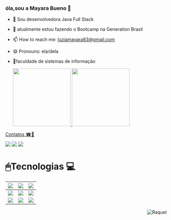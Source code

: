 ###  óla,sou a Mayara Bueno 👋



- 🔭 Sou desenvolvedora Java Full Stack
- 🌱 atualmente estou fazendo o Bootcamp na Generation Brasil 
- 📫 How to reach me: luziamayara83@gmail.com
- 😄 Pronouns: ela/dela
- 🧠faculdade de sistemas de  informação


  <div>
  <a href="https://github.com/Mayaralbueno">
  <img height = "180em" src = "https://github-readme-stats.vercel.app/api?username=Mayaralbueno&show_icons=true&theme=dark&include_all_commits=true&count_private=true" />
  <img height = "180em" src = "https://github-readme-stats.vercel.app/api/top-langs/?username=Mayaralbueno&layout=compact&langs_count=7&theme=dark" />
</div
    
    
 #  Contatos ☎📌  
    
    
<a href="https://instagram.com/mayarasbueno" target="_blank"><img src="https://img.shields.io/badge/-Instagram-%23E4405F?style=for-the-badge&logo=instagram&logoColor=white" target="_blank"></a>
  <a href = "luziamayara83@gmail.com"><img src="https://img.shields.io/badge/-Gmail-%23333?style=for-the-badge&logo=gmail&logoColor=white" target="_blank"></a>
  <a href="https://www.linkedin.com/in/mayara-bueno-b9bb55212" target="_blank"><img src="https://img.shields.io/badge/-LinkedIn-%230077B5?style=for-the-badge&logo=linkedin&logoColor=white" target="_blank"></a> 
  
    
#  🖱Tecnologias 💻
  
  
  | <img src="https://img.shields.io/badge/HTML5-orange?style=for-the-badge&logo=html5&logoColor=white"> | <img src="https://img.shields.io/badge/CSS3-blue?style=for-the-badge&logo=css3&logoColor=white"> | <img src="https://img.shields.io/badge/JavaScript-323330?style=for-the-badge&logo=javascript&logoColor=F7DF1E"> |
| :----------------------------------------------------------: | :----------------------------------------------------------: | :----------------------------------------------------------: |
| <img src="https://img.shields.io/badge/Angular-DD0031?style=for-the-badge&logo=angular&logoColor=white"> | <img src="https://img.shields.io/badge/Java-purple?style=for-the-badge&logo=java&logoColor=white"> | <img src="https://img.shields.io/badge/MySQL-00000F?style=for-the-badge&logo=mysql&logoColor=white"> |
| <img src="https://img.shields.io/badge/Spring_Boot-F2F4F9?style=for-the-badge&logo=spring-boot"> | <img src="https://img.shields.io/badge/Docker-gold?style=for-the-badge&logo=docker&logoColor=black"> | <img src="https://img.shields.io/badge/Git-008000?style=for-the-badge&logo=git&logoColor=white"> |


  
  <img align = "right" alt = "Raquel" src = "https://cdn.discordapp.com/attachments/795358919417397249/825430589581688872/hi.gif">
</div>
